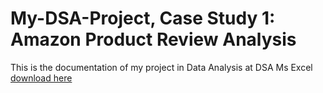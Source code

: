 # My-DSA-Project, Case Study 1: Amazon Product Review Analysis

This is the documentation of my project in Data Analysis at DSA
Ms Excel [download here](https://github.com)
